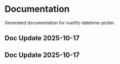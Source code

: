 # Documentation

Generated documentation for vuetify-datetime-picker.

## Doc Update 2025-10-17

## Doc Update 2025-10-17
